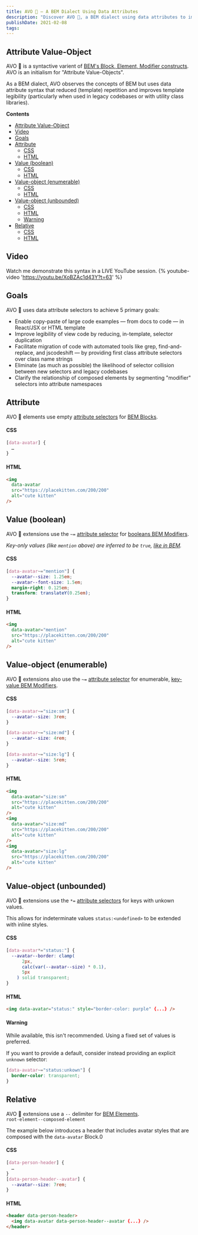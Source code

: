 ```yaml
---
title: AVO 🥑 — A BEM Dialect Using Data Attributes
description: "Discover AVO 🥑, a BEM dialect using data attributes to improve legibility and reduce template repetition. Ideal for legacy codebases or utility class libraries"
publishDate: 2021-02-08
tags:
---
```


## Attribute Value-Object

AVO 🥑 is a syntactive varient of [BEM's Block, Element, Modifier constructs](https://en.bem.info/methodology/quick-start/). AVO is an initialism for "Attribute Value-Objects".

As a BEM dialect, AVO observes the concepts of BEM but uses data attribute syntax that reduced (template) repetition and improves template legibility (particularly when used in legacy codebases or with utility class libraries).

**Contents**

- [Attribute Value-Object](#attribute-value-object)
- [Video](#video)
- [Goals](#goals)
- [Attribute](#attribute)
    - [CSS](#css)
    - [HTML](#html)
- [Value (boolean)](#value-boolean)
    - [CSS](#css-1)
    - [HTML](#html-1)
- [Value-object (enumerable)](#value-object-enumerable)
    - [CSS](#css-2)
    - [HTML](#html-2)
- [Value-object (unbounded)](#value-object-unbounded)
    - [CSS](#css-3)
    - [HTML](#html-3)
    - [Warning](#warning)
- [Relative](#relative)
    - [CSS](#css-4)
    - [HTML](#html-4)

## Video

Watch me demonstrate this syntax in a LIVE YouTube session.
{% youtube-video 'https://youtu.be/XoBZAc1d43Y?t=63' %}

## Goals

AVO 🥑 uses data attribute selectors to achieve 5 primary goals:

- Enable copy-paste of large code examples — from docs to code — in React/JSX or HTML template
- Improve legibility of view code by reducing, in-template, selector duplication
- Facilitate migration of code with automated tools like grep, find-and-replace, and jscodeshift — by providing first class attribute selectors over class name strings
- Eliminate (as much as possible) the likelihood of selector collision between new selectors and legacy codebases
- Clarify the relationship of composed elements by segmenting "modifier" selectors into attribute namespaces

## Attribute

AVO 🥑 elements use empty [attribute selectors](https://developer.mozilla.org/en-US/docs/Web/CSS/Attribute_selectors#syntax) for [BEM Blocks](https://en.bem.info/methodology/quick-start/#block).

#### CSS

```css
[data-avatar] {
  …
}
```

#### HTML

```html
<img
  data-avatar
  src="https://placekitten.com/200/200"
  alt="cute kitten"
/>
```

## Value (boolean)

AVO 🥑 extensions use the `~=` [attribute selector](https://developer.mozilla.org/en-US/docs/Web/CSS/Attribute_selectors#syntax) for [booleans BEM Modifiers](https://en.bem.info/methodology/quick-start/#boolean).

_Key-only values (like `mention` above) are inferred to be `true`, [like in BEM](https://en.bem.info/methodology/quick-start/#boolean)._

#### CSS

```css
[data-avatar~="mention"] {
  --avatar--size: 1.25em;
  --avatar--font-size: 1.5em;
  margin-right: 0.125em;
  transform: translateY(0.25em);
}
```

#### HTML

```html
<img
  data-avatar="mention"
  src="https://placekitten.com/200/200"
  alt="cute kitten"
/>
```

## Value-object (enumerable)

AVO 🥑 extensions also use the `~=` [attribute selector](https://developer.mozilla.org/en-US/docs/Web/CSS/Attribute_selectors#syntax) for enumerable, [key-value BEM Modifiers](https://en.bem.info/methodology/quick-start/#key-value).

#### CSS

```css
[data-avatar~="size:sm"] {
  --avatar--size: 3rem;
}

[data-avatar~="size:md"] {
  --avatar--size: 4rem;
}

[data-avatar~="size:lg"] {
  --avatar--size: 5rem;
}
```

#### HTML

```html
<img
  data-avatar="size:sm"
  src="https://placekitten.com/200/200"
  alt="cute kitten"
/>
<img
  data-avatar="size:md"
  src="https://placekitten.com/200/200"
  alt="cute kitten"
/>
<img
  data-avatar="size:lg"
  src="https://placekitten.com/200/200"
  alt="cute kitten"
/>
```

## Value-object (unbounded)

AVO 🥑 extensions use the `*=` [attribute selectors](https://developer.mozilla.org/en-US/docs/Web/CSS/Attribute_selectors#syntax) for keys with unkown values.

This allows for indeterminate values `status:<undefined>` to be extended with inline styles.

#### CSS

```css
[data-avatar*="status:"] {
  --avatar--border: clamp(
      2px,
      calc(var(--avatar--size) * 0.1),
      5px
    ) solid transparent;
}
```

#### HTML

```html
<img data-avatar="status:" style="border-color: purple" {...} />
```

#### Warning

While available, this isn't recommended. Using a fixed set of values is preferred.

If you want to provide a default, consider instead providing an explicit `unknown` selector:

```css
[data-avatar~="status:unkown"] {
  border-color: transparent;
}
```

## Relative

AVO 🥑 extensions use a `--` delimiter for [BEM Elements](https://en.bem.info/methodology/quick-start/#element).  
`root-element--composed-element`

The example below introduces a header that includes avatar styles that are composed with the `data-avatar` Block.0

#### CSS

```css
[data-person-header] {
  …
}
[data-person-header--avatar] {
  --avatar--size: 7rem;
}
```

#### HTML

```html
<header data-person-header>
  <img data-avatar data-person-header--avatar {...} />
</header>
```
